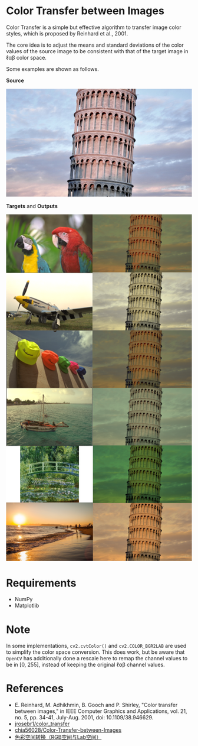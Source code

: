 # Color Transfer between Images

Color Transfer is a simple but effective algorithm to transfer image color styles, which is proposed by Reinhard et al., 2001.

The core idea is to adjust the means and standard deviations of the color values of the source image to be consistent with that of the target image in ℓαβ color space.

Some examples are shown as follows.

**Source**

<p align="center">
    <img src="./images/doc/s6.bmp" width="640">
</p>

**Targets** and **Outputs**

<p align="center">
    <img src="./images/doc/transfers.png" width="640">
</p>

# Requirements

- NumPy
- Matplotlib

# Note

In some implementations, `cv2.cvtColor()` and `cv2.COLOR_BGR2LAB` are used to simplify the color space conversion. This does work, but be aware that `OpenCV` has additionally done a rescale here to remap the channel values to be in [0, 255], instead of keeping the original ℓαβ channel values.

# References

- E. Reinhard, M. Adhikhmin, B. Gooch and P. Shirley, "Color transfer between images," in IEEE Computer Graphics and Applications, vol. 21, no. 5, pp. 34-41, July-Aug. 2001, doi: 10.1109/38.946629.
- [jrosebr1/color_transfer](https://github.com/jrosebr1/color_transfer)
- [chia56028/Color-Transfer-between-Images](https://github.com/chia56028/Color-Transfer-between-Images)
- [色彩空间转换（RGB空间与Lab空间）](https://blog.csdn.net/qq_38701868/article/details/89433038)